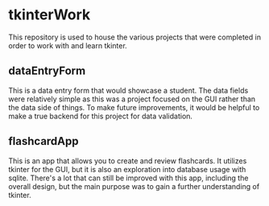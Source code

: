 # tkinterWork

This repository is used to house the various projects that were completed in order to work with and learn tkinter.

## dataEntryForm

This is a data entry form that would showcase a student. The data fields were relatively simple as this was a project focused on the GUI rather than the data side of things. To make future improvements, it would be helpful to make a true backend for this project for data validation.

## flashcardApp

This is an app that allows you to create and review flashcards. It utilizes tkinter for the GUI, but it is also an exploration into database usage with sqlite. There's a lot that can still be improved with this app, including the overall design, but the main purpose was to gain a further understanding of tkinter.
